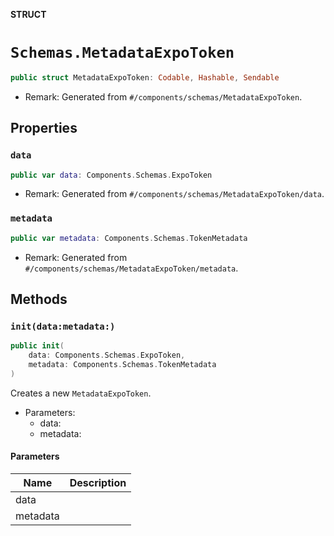 **STRUCT**

# `Schemas.MetadataExpoToken`

```swift
public struct MetadataExpoToken: Codable, Hashable, Sendable
```

- Remark: Generated from `#/components/schemas/MetadataExpoToken`.

## Properties
### `data`

```swift
public var data: Components.Schemas.ExpoToken
```

- Remark: Generated from `#/components/schemas/MetadataExpoToken/data`.

### `metadata`

```swift
public var metadata: Components.Schemas.TokenMetadata
```

- Remark: Generated from `#/components/schemas/MetadataExpoToken/metadata`.

## Methods
### `init(data:metadata:)`

```swift
public init(
    data: Components.Schemas.ExpoToken,
    metadata: Components.Schemas.TokenMetadata
)
```

Creates a new `MetadataExpoToken`.

- Parameters:
  - data:
  - metadata:

#### Parameters

| Name | Description |
| ---- | ----------- |
| data |  |
| metadata |  |